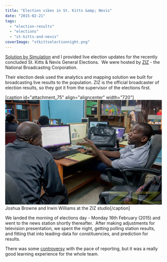 ```yaml
---
title: "Election vibes in St. Kitts &amp; Nevis"
date: "2015-02-21"
tags: 
  - "election-results"
  - "elections"
  - "st-kitts-and-nevis"
coverImage: "stkittselectionnight.png"
---
```


[Solution by Simulation](http://solutionbysimulation.com/2015/02/calling-the-election-in-st-kitts/ "Solution by Simulation") and I provided live election updates for the recently concluded St. Kitts & Nevis General Elections.  We were hosted by [ZIZ](http://zizonline.com/ "ZIZ") - the National Broadcasting Corporation.

Their election desk used the analytics and mapping solution we built for broadcasting live results to the population. ZIZ is the official broadcaster of election results, so they got it from the supervisor of the elections first.

\[caption id="attachment\_75" align="aligncenter" width="720"\][![Joshua Browne and Irwin Williams at the ZIZ studio](images/10995923_336722593202031_5067287071393062215_n11.jpg)](https://irwinium.files.wordpress.com/2015/02/10995923_336722593202031_5067287071393062215_n11.jpg) Joshua Browne and Irwin Williams at the ZIZ studio\[/caption\]

We landed the morning of elections day - Monday 16th February (2015) and went to the news station shortly thereafter.  After making adjustments for television presentation, we spent the night, getting polling station results, and fitting that into leading-data for constituencies, and prediction for results.

There was some [controversy](http://www.antillean.org/st-kitts-democracy-issues-245/ "controversy") with the pace of reporting, but it was a really good learning experience for the whole team.
